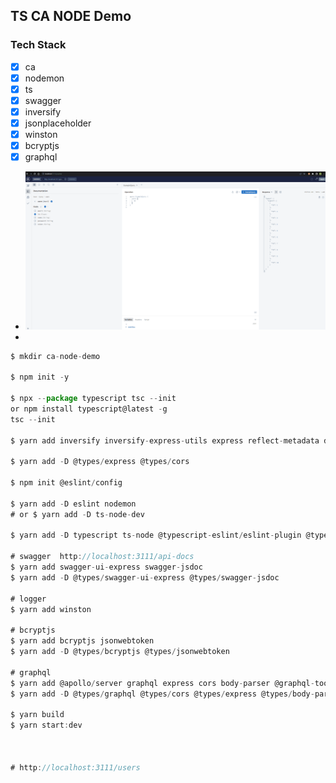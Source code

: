 ## TS CA NODE Demo

### Tech Stack

- [x] ca
- [x] nodemon
- [x] ts
- [x] swagger
- [x] inversify
- [x] jsonplaceholder
- [x] winston
- [x] bcryptjs
- [x] graphql
- ![alt text](./doc/ca-graphql-demo.gif)
-

```javascript
$ mkdir ca-node-demo

$ npm init -y

$ npx --package typescript tsc --init
or npm install typescript@latest -g
tsc --init

$ yarn add inversify inversify-express-utils express reflect-metadata dotenv cors

$ yarn add -D @types/express @types/cors

$ npm init @eslint/config

$ yarn add -D eslint nodemon
# or $ yarn add -D ts-node-dev

$ yarn add -D typescript ts-node @typescript-eslint/eslint-plugin @typescript-eslint/parser

# swagger  http://localhost:3111/api-docs
$ yarn add swagger-ui-express swagger-jsdoc
$ yarn add -D @types/swagger-ui-express @types/swagger-jsdoc

# logger
$ yarn add winston

# bcryptjs
$ yarn add bcryptjs jsonwebtoken
$ yarn add -D @types/bcryptjs @types/jsonwebtoken

# graphql
$ yarn add @apollo/server graphql express cors body-parser @graphql-tools/schema type-graphql
$ yarn add -D @types/graphql @types/cors @types/express @types/body-parser

$ yarn build
$ yarn start:dev



# http://localhost:3111/users

```
